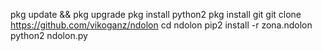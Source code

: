 pkg update && pkg upgrade
pkg install python2
pkg install git
git clone https://github.com/vikoganz/ndolon
cd ndolon
pip2 install -r zona.ndolon
python2 ndolon.py
